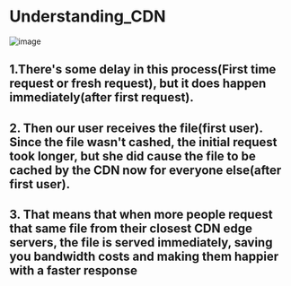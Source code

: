 # Understanding_CDN
![image](https://user-images.githubusercontent.com/114154205/208679738-df6acf48-f0b3-48b9-8af4-4d826afb1c95.png)

## 1.There's some delay in this process(First time request or fresh request), but it does happen immediately(after first request).
 
## 2. Then our user receives the file(first user). Since the file wasn't cashed, the initial request took longer, but she did cause the file to be cached by the CDN now for everyone else(after first user).

## 3. That means that when more people request that same file from their closest CDN edge servers, the file is served immediately, saving you bandwidth costs and making them happier with a faster response

